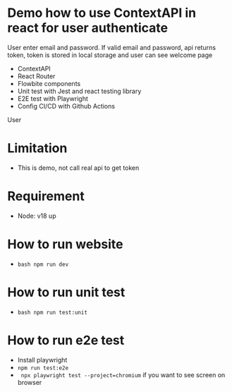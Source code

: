 # Demo how to use ContextAPI in react for user authenticate

User enter email and password. If valid email and password, api returns token, token is stored in local storage and user can see welcome page

- ContextAPI
- React Router
- Flowbite components
- Unit test with Jest and react testing library
- E2E test with Playwright
- Config CI/CD with Github Actions

User

# Limitation

- This is demo, not call real api to get token

# Requirement

- Node: v18 up

# How to run website

- `bash npm run dev `

# How to run unit test

- `bash npm run test:unit `

# How to run e2e test

- Install playwright
- `npm run test:e2e`
- ` npx playwright test --project=chromium` if you want to see screen on browser
